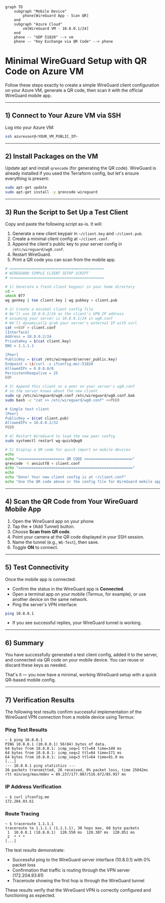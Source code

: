 ```mermaid
graph TD
    subgraph "Mobile Device"
        phone[WireGuard App - Scan QR]
    end
    subgraph "Azure Cloud"
        vm[WireGuard VM - 10.8.0.1/24]
    end
    phone -- "UDP 51820" --> vm
    phone -- "Key Exchange via QR Code" --> phone
```

# Minimal WireGuard Setup with QR Code on Azure VM

Follow these steps exactly to create a simple WireGuard client configuration on your Azure VM, generate a QR code, then scan it with the official WireGuard mobile app.

---

## 1) Connect to Your Azure VM via SSH

Log into your Azure VM:

```bash
ssh azureuser@<YOUR_VM_PUBLIC_IP>
```

---

## 2) Install Packages on the VM

Update apt and install `qrencode` (for generating the QR code). WireGuard is already installed if you used the Terraform config, but let's ensure everything is present:

```bash
sudo apt-get update
sudo apt-get install -y qrencode wireguard
```

---

## 3) Run the Script to Set Up a Test Client

Copy and paste the following script as-is. It will:

1. Generate a new client keypair in `~/client.key` and `~/client.pub`.
2. Create a minimal client config at `~/client.conf`.
3. Append the client's public key to your server config in `/etc/wireguard/wg0.conf`.
4. Restart WireGuard.
5. Print a QR code you can scan from the mobile app.

```bash
# ===========================================
# WIREGUARD SIMPLE CLIENT SETUP SCRIPT
# ===========================================

# 1) Generate a fresh client keypair in your home directory
cd ~
umask 077
wg genkey | tee client.key | wg pubkey > client.pub

# 2) Create a minimal client config file
# We'll use 10.8.0.2/24 as the client's VPN IP address
# assuming your server is 10.8.0.1/24 in wg0.conf
# We'll dynamically grab your server's external IP with curl
cat <<EOF > client.conf
[Interface]
Address = 10.8.0.2/24
PrivateKey = $(cat client.key)
DNS = 1.1.1.1

[Peer]
PublicKey = $(cat /etc/wireguard/server_public.key)
Endpoint = \$(curl -s ifconfig.me):51820
AllowedIPs = 0.0.0.0/0
PersistentKeepalive = 25
EOF

# 3) Append this client as a peer on your server's wg0.conf
# so the server knows about the new client
sudo cp /etc/wireguard/wg0.conf /etc/wireguard/wg0.conf.bak
sudo bash -c "cat >> /etc/wireguard/wg0.conf" <<PEER

# Simple test client
[Peer]
PublicKey = $(cat client.pub)
AllowedIPs = 10.8.0.2/32
PEER

# 4) Restart WireGuard to load the new peer config
sudo systemctl restart wg-quick@wg0

# 5) Display a QR code for quick import on mobile devices
echo
echo "===================== QR CODE ======================"
qrencode -t ansiutf8 < client.conf
echo "===================================================="
echo
echo "Done! Your new client config is at ~/client.conf"
echo "Use the QR code above or the config file for WireGuard mobile app."
```

---

## 4) Scan the QR Code from Your WireGuard Mobile App

1. Open the WireGuard app on your phone.
2. Tap the **+** (Add Tunnel) button.
3. Choose **Scan from QR code**.
4. Point your camera at the QR code displayed in your SSH session.
5. Name the tunnel (e.g., `WG-Test`), then save.
6. Toggle **ON** to connect.

---

## 5) Test Connectivity

Once the mobile app is connected:

- Confirm the status in the WireGuard app is **Connected**.
- Open a terminal app on your mobile (Termux, for example), or use another device on the same network.
- Ping the server's VPN interface:

```bash
ping 10.8.0.1
```

- If you see successful replies, your WireGuard tunnel is working.

---

## 6) Summary

You have successfully generated a test client config, added it to the server, and connected via QR code on your mobile device. You can reuse or discard these keys as needed.

That's it — you now have a minimal, working WireGuard setup with a quick QR-based mobile config.

---

## 7) Verification Results

The following test results confirm successful implementation of the WireGuard VPN connection from a mobile device using Termux:

### Ping Test Results

```
~ $ ping 10.8.0.1
PING 10.8.0.1 (10.8.0.1) 56(84) bytes of data.
64 bytes from 10.8.0.1: icmp_seq=1 ttl=64 time=149 ms
64 bytes from 10.8.0.1: icmp_seq=2 ttl=64 time=171 ms
64 bytes from 10.8.0.1: icmp_seq=3 ttl=64 time=91.9 ms
[...]
--- 10.8.0.1 ping statistics ---
26 packets transmitted, 26 received, 0% packet loss, time 25042ms
rtt min/avg/max/mdev = 89.237/177.087/516.672/85.957 ms
```

### IP Address Verification

```
~ $ curl ifconfig.me
172.204.93.61
```

### Route Tracing

```
~ $ traceroute 1.1.1.1
traceroute to 1.1.1.1 (1.1.1.1), 30 hops max, 60 byte packets
 1  10.8.0.1 (10.8.0.1)  120.550 ms  120.307 ms  120.051 ms
 2  * * *
[...]
```

The test results demonstrate:

- Successful ping to the WireGuard server interface (10.8.0.1) with 0% packet loss
- Confirmation that traffic is routing through the VPN server (172.204.93.61)
- Traceroute showing the first hop is through the WireGuard tunnel

These results verify that the WireGuard VPN is correctly configured and functioning as expected.
